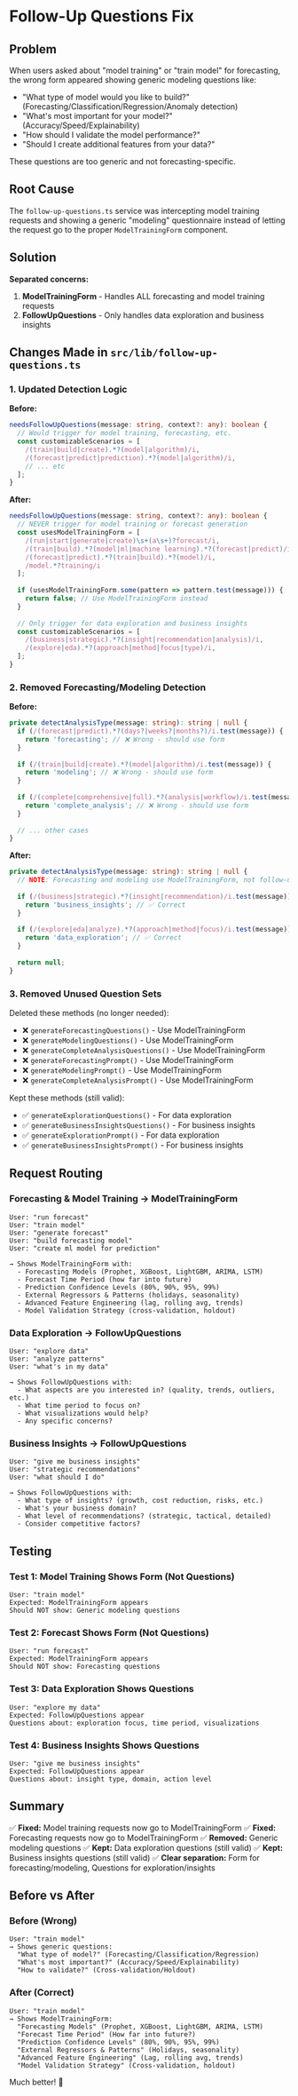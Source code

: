 # Follow-Up Questions Fix

## Problem

When users asked about "model training" or "train model" for forecasting, the wrong form appeared showing generic modeling questions like:
- "What type of model would you like to build?" (Forecasting/Classification/Regression/Anomaly detection)
- "What's most important for your model?" (Accuracy/Speed/Explainability)
- "How should I validate the model performance?"
- "Should I create additional features from your data?"

These questions are too generic and not forecasting-specific.

## Root Cause

The `follow-up-questions.ts` service was intercepting model training requests and showing a generic "modeling" questionnaire instead of letting the request go to the proper `ModelTrainingForm` component.

## Solution

**Separated concerns:**
1. **ModelTrainingForm** - Handles ALL forecasting and model training requests
2. **FollowUpQuestions** - Only handles data exploration and business insights

## Changes Made in `src/lib/follow-up-questions.ts`

### 1. Updated Detection Logic

**Before:**
```typescript
needsFollowUpQuestions(message: string, context?: any): boolean {
  // Would trigger for model training, forecasting, etc.
  const customizableScenarios = [
    /(train|build|create).*?(model|algorithm)/i,
    /(forecast|predict|prediction).*?(model|algorithm)/i,
    // ... etc
  ];
}
```

**After:**
```typescript
needsFollowUpQuestions(message: string, context?: any): boolean {
  // NEVER trigger for model training or forecast generation
  const usesModelTrainingForm = [
    /(run|start|generate|create)\s+(a\s+)?forecast/i,
    /(train|build).*?(model|ml|machine learning).*?(forecast|predict)/i,
    /(forecast|predict).*?(train|build).*?(model)/i,
    /model.*?training/i
  ];
  
  if (usesModelTrainingForm.some(pattern => pattern.test(message))) {
    return false; // Use ModelTrainingForm instead
  }
  
  // Only trigger for data exploration and business insights
  const customizableScenarios = [
    /(business|strategic).*?(insight|recommendation|analysis)/i,
    /(explore|eda).*?(approach|method|focus|type)/i,
  ];
}
```

### 2. Removed Forecasting/Modeling Detection

**Before:**
```typescript
private detectAnalysisType(message: string): string | null {
  if (/(forecast|predict).*?(days?|weeks?|months?)/i.test(message)) {
    return 'forecasting'; // ❌ Wrong - should use form
  }
  
  if (/(train|build|create).*?(model|algorithm)/i.test(message)) {
    return 'modeling'; // ❌ Wrong - should use form
  }
  
  if (/(complete|comprehensive|full).*?(analysis|workflow)/i.test(message)) {
    return 'complete_analysis'; // ❌ Wrong - should use form
  }
  
  // ... other cases
}
```

**After:**
```typescript
private detectAnalysisType(message: string): string | null {
  // NOTE: Forecasting and modeling use ModelTrainingForm, not follow-up questions
  
  if (/(business|strategic).*?(insight|recommendation)/i.test(message)) {
    return 'business_insights'; // ✅ Correct
  }
  
  if (/(explore|eda|analyze).*?(approach|method|focus)/i.test(message)) {
    return 'data_exploration'; // ✅ Correct
  }
  
  return null;
}
```

### 3. Removed Unused Question Sets

Deleted these methods (no longer needed):
- ❌ `generateForecastingQuestions()` - Use ModelTrainingForm
- ❌ `generateModelingQuestions()` - Use ModelTrainingForm
- ❌ `generateCompleteAnalysisQuestions()` - Use ModelTrainingForm
- ❌ `generateForecastingPrompt()` - Use ModelTrainingForm
- ❌ `generateModelingPrompt()` - Use ModelTrainingForm
- ❌ `generateCompleteAnalysisPrompt()` - Use ModelTrainingForm

Kept these methods (still valid):
- ✅ `generateExplorationQuestions()` - For data exploration
- ✅ `generateBusinessInsightsQuestions()` - For business insights
- ✅ `generateExplorationPrompt()` - For data exploration
- ✅ `generateBusinessInsightsPrompt()` - For business insights

## Request Routing

### Forecasting & Model Training → ModelTrainingForm
```
User: "run forecast"
User: "train model"
User: "generate forecast"
User: "build forecasting model"
User: "create ml model for prediction"

→ Shows ModelTrainingForm with:
  - Forecasting Models (Prophet, XGBoost, LightGBM, ARIMA, LSTM)
  - Forecast Time Period (how far into future)
  - Prediction Confidence Levels (80%, 90%, 95%, 99%)
  - External Regressors & Patterns (holidays, seasonality)
  - Advanced Feature Engineering (lag, rolling avg, trends)
  - Model Validation Strategy (cross-validation, holdout)
```

### Data Exploration → FollowUpQuestions
```
User: "explore data"
User: "analyze patterns"
User: "what's in my data"

→ Shows FollowUpQuestions with:
  - What aspects are you interested in? (quality, trends, outliers, etc.)
  - What time period to focus on?
  - What visualizations would help?
  - Any specific concerns?
```

### Business Insights → FollowUpQuestions
```
User: "give me business insights"
User: "strategic recommendations"
User: "what should I do"

→ Shows FollowUpQuestions with:
  - What type of insights? (growth, cost reduction, risks, etc.)
  - What's your business domain?
  - What level of recommendations? (strategic, tactical, detailed)
  - Consider competitive factors?
```

## Testing

### Test 1: Model Training Shows Form (Not Questions)
```
User: "train model"
Expected: ModelTrainingForm appears
Should NOT show: Generic modeling questions
```

### Test 2: Forecast Shows Form (Not Questions)
```
User: "run forecast"
Expected: ModelTrainingForm appears
Should NOT show: Forecasting questions
```

### Test 3: Data Exploration Shows Questions
```
User: "explore my data"
Expected: FollowUpQuestions appear
Questions about: exploration focus, time period, visualizations
```

### Test 4: Business Insights Shows Questions
```
User: "give me business insights"
Expected: FollowUpQuestions appear
Questions about: insight type, domain, action level
```

## Summary

✅ **Fixed:** Model training requests now go to ModelTrainingForm
✅ **Fixed:** Forecasting requests now go to ModelTrainingForm
✅ **Removed:** Generic modeling questions
✅ **Kept:** Data exploration questions (still valid)
✅ **Kept:** Business insights questions (still valid)
✅ **Clear separation:** Form for forecasting/modeling, Questions for exploration/insights

## Before vs After

### Before (Wrong)
```
User: "train model"
→ Shows generic questions:
  "What type of model?" (Forecasting/Classification/Regression)
  "What's most important?" (Accuracy/Speed/Explainability)
  "How to validate?" (Cross-validation/Holdout)
```

### After (Correct)
```
User: "train model"
→ Shows ModelTrainingForm:
  "Forecasting Models" (Prophet, XGBoost, LightGBM, ARIMA, LSTM)
  "Forecast Time Period" (How far into future?)
  "Prediction Confidence Levels" (80%, 90%, 95%, 99%)
  "External Regressors & Patterns" (Holidays, seasonality)
  "Advanced Feature Engineering" (Lag, rolling avg, trends)
  "Model Validation Strategy" (Cross-validation, holdout)
```

Much better! 🎉
